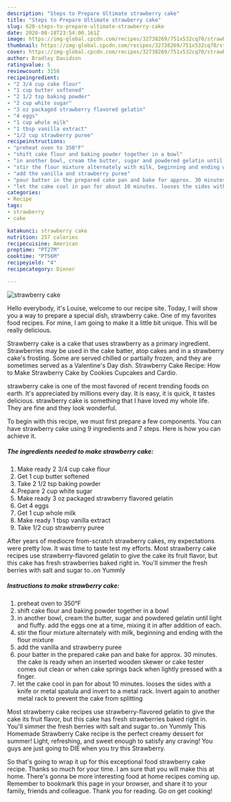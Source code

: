 ```yaml
---
description: "Steps to Prepare Ultimate strawberry cake"
title: "Steps to Prepare Ultimate strawberry cake"
slug: 620-steps-to-prepare-ultimate-strawberry-cake
date: 2020-08-18T23:54:00.161Z
image: https://img-global.cpcdn.com/recipes/32738269/751x532cq70/strawberry-cake-recipe-main-photo.jpg
thumbnail: https://img-global.cpcdn.com/recipes/32738269/751x532cq70/strawberry-cake-recipe-main-photo.jpg
cover: https://img-global.cpcdn.com/recipes/32738269/751x532cq70/strawberry-cake-recipe-main-photo.jpg
author: Bradley Davidson
ratingvalue: 5
reviewcount: 3158
recipeingredient:
- "2 3/4 cup cake flour"
- "1 cup butter softened"
- "2 1/2 tsp baking powder"
- "2 cup white sugar"
- "3 oz packaged strawberry flavored gelatin"
- "4 eggs"
- "1 cup whole milk"
- "1 tbsp vanilla extract"
- "1/2 cup strawberry puree"
recipeinstructions:
- "preheat oven to 350°F"
- "shift cake flour and baking powder together in a bowl"
- "in another bowl, cream the butter, sugar and powdered gelatin until light and fluffy. add the eggs one at a time, mixing it in after addition of each."
- "stir the flour mixture alternately with milk, beginning and ending with the flour mixture"
- "add the vanilla and strawberry puree"
- "pour batter in the prepared cake pan and bake for approx. 30 minutes. the cake is ready when an inserted wooden skewer or cake tester comes out clean or when cake springs back when lightly pressed with a finger."
- "let the cake cool in pan for about 10 minutes. looses the sides with a knife or metal spatula and invert to a metal rack. Invert again to another metal rack to prevent the cake from splitting"
categories:
- Recipe
tags:
- strawberry
- cake

katakunci: strawberry cake 
nutrition: 257 calories
recipecuisine: American
preptime: "PT27M"
cooktime: "PT56M"
recipeyield: "4"
recipecategory: Dinner

---
```



![strawberry cake](https://img-global.cpcdn.com/recipes/32738269/751x532cq70/strawberry-cake-recipe-main-photo.jpg)

Hello everybody, it's Louise, welcome to our recipe site. Today, I will show you a way to prepare a special dish, strawberry cake. One of my favorites food recipes. For mine, I am going to make it a little bit unique. This will be really delicious.

Strawberry cake is a cake that uses strawberry as a primary ingredient. Strawberries may be used in the cake batter, atop cakes and in a strawberry cake&#39;s frosting. Some are served chilled or partially frozen, and they are sometimes served as a Valentine&#39;s Day dish. Strawberry Cake Recipe: How to Make Strawberry Cake by Cookies Cupcakes and Cardio.

strawberry cake is one of the most favored of recent trending foods on earth. It's appreciated by millions every day. It is easy, it is quick, it tastes delicious. strawberry cake is something that I have loved my whole life. They are fine and they look wonderful.


To begin with this recipe, we must first prepare a few components. You can have strawberry cake using 9 ingredients and 7 steps. Here is how you can achieve it.

<!--inarticleads1-->

##### The ingredients needed to make strawberry cake:

1. Make ready 2 3/4 cup cake flour
1. Get 1 cup butter softened
1. Take 2 1/2 tsp baking powder
1. Prepare 2 cup white sugar
1. Make ready 3 oz packaged strawberry flavored gelatin
1. Get 4 eggs
1. Get 1 cup whole milk
1. Make ready 1 tbsp vanilla extract
1. Take 1/2 cup strawberry puree


After years of mediocre from-scratch strawberry cakes, my expectations were pretty low. It was time to taste test my efforts. Most strawberry cake recipes use strawberry-flavored gelatin to give the cake its fruit flavor, but this cake has fresh strawberries baked right in. You&#39;ll simmer the fresh berries with salt and sugar to..on Yummly 

<!--inarticleads2-->

##### Instructions to make strawberry cake:

1. preheat oven to 350°F
1. shift cake flour and baking powder together in a bowl
1. in another bowl, cream the butter, sugar and powdered gelatin until light and fluffy. add the eggs one at a time, mixing it in after addition of each.
1. stir the flour mixture alternately with milk, beginning and ending with the flour mixture
1. add the vanilla and strawberry puree
1. pour batter in the prepared cake pan and bake for approx. 30 minutes. the cake is ready when an inserted wooden skewer or cake tester comes out clean or when cake springs back when lightly pressed with a finger.
1. let the cake cool in pan for about 10 minutes. looses the sides with a knife or metal spatula and invert to a metal rack. Invert again to another metal rack to prevent the cake from splitting


Most strawberry cake recipes use strawberry-flavored gelatin to give the cake its fruit flavor, but this cake has fresh strawberries baked right in. You&#39;ll simmer the fresh berries with salt and sugar to..on Yummly This Homemade Strawberry Cake recipe is the perfect creamy dessert for summer! Light, refreshing, and sweet enough to satisfy any craving! You guys are just going to DIE when you try this Strawberry. 

So that's going to wrap it up for this exceptional food strawberry cake recipe. Thanks so much for your time. I am sure that you will make this at home. There's gonna be more interesting food at home recipes coming up. Remember to bookmark this page in your browser, and share it to your family, friends and colleague. Thank you for reading. Go on get cooking!
